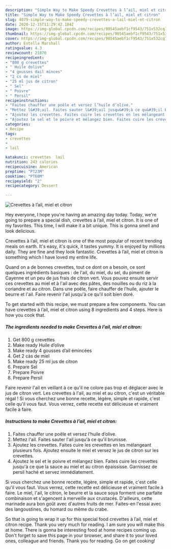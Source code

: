 ```yaml
---
description: "Simple Way to Make Speedy Crevettes à l’ail, miel et citron"
title: "Simple Way to Make Speedy Crevettes à l’ail, miel et citron"
slug: 4079-simple-way-to-make-speedy-crevettes-a-lail-miel-et-citron
date: 2020-12-15T11:29:42.184Z
image: https://img-global.cpcdn.com/recipes/90545aebf1cf9543/751x532cq70/crevettes-a-lail-miel-et-citron-photo-principale-de-la-recette.jpg
thumbnail: https://img-global.cpcdn.com/recipes/90545aebf1cf9543/751x532cq70/crevettes-a-lail-miel-et-citron-photo-principale-de-la-recette.jpg
cover: https://img-global.cpcdn.com/recipes/90545aebf1cf9543/751x532cq70/crevettes-a-lail-miel-et-citron-photo-principale-de-la-recette.jpg
author: Estella Marshall
ratingvalue: 4.3
reviewcount: 21870
recipeingredient:
- "800 g crevettes"
- " Huile dolive"
- "4 gousses dail minces"
- "2 cs de miel"
- "25 ml jus de citron"
- " Sel"
- " Poivre"
- " Persil"
recipeinstructions:
- "Faites chauffer une poêle et versez l’huile d’olive."
- "Mettez l&#39;ail. Faites sauter l&#39;ail jusqu&#39;à ce qu&#39;il brunisse."
- "Ajoutez les crevettes. Faites cuire les crevettes en les mélangeant plusieurs fois. Ajoutez ensuite le miel et versez le jus de citron sur les crevettes."
- "Ajoutez le sel et le poivre et mélangez bien. Faites cuire les crevettes jusqu&#39;à ce que la sauce au miel et au citron épaississe. Garnissez de persil haché et servez immédiatement."
categories:
- Recipe
tags:
- crevettes
- 
- lail

katakunci: crevettes  lail 
nutrition: 243 calories
recipecuisine: American
preptime: "PT23M"
cooktime: "PT60M"
recipeyield: "2"
recipecategory: Dessert

---
```



![Crevettes à l’ail, miel et citron](https://img-global.cpcdn.com/recipes/90545aebf1cf9543/751x532cq70/crevettes-a-lail-miel-et-citron-photo-principale-de-la-recette.jpg)

Hey everyone, I hope you're having an amazing day today. Today, we're going to prepare a special dish, crevettes à l’ail, miel et citron. It is one of my favorites. This time, I will make it a bit unique. This is gonna smell and look delicious.

Crevettes à l’ail, miel et citron is one of the most popular of recent trending meals on earth. It's easy, it's quick, it tastes yummy. It is enjoyed by millions daily. They are fine and they look fantastic. Crevettes à l’ail, miel et citron is something which I have loved my entire life.

Quand on a de bonnes crevettes, tout ce dont on a besoin, ce sont quelques ingrédients basiques : de l&#39;ail, du miel, du sel, du piment de Cayenne et un peu de jus frais de citron vert. Vous pouvez ensuite servir ces crevettes au miel et à l&#39;ail avec des pâtes, des nouilles ou du riz à la coriandre et au citron. Dans une poêle, faire chauffer de l&#39;huile, ajouter le beurre et l&#39;ail. Faire revenir l&#39;ail jusqu&#39;à ce qu&#39;il soit bien doré.


To get started with this recipe, we must prepare a few components. You can have crevettes à l’ail, miel et citron using 8 ingredients and 4 steps. Here is how you cook that.

<!--inarticleads1-->

##### The ingredients needed to make Crevettes à l’ail, miel et citron:

1. Get 800 g crevettes
1. Make ready  Huile d’olive
1. Make ready 4 gousses d’ail émincées
1. Get 2 càs de miel
1. Make ready 25 ml jus de citron
1. Prepare  Sel
1. Prepare  Poivre
1. Prepare  Persil


Faire revenir l&#39;ail en veillant à ce qu&#39;il ne colore pas trop et déglacer avec le jus de citron vert. Les crevettes à l&#39;ail, au miel et au citron, c&#39;est un véritable régal ! Si vous cherchez une bonne recette, légère, simple et rapide, c&#39;est celle qu&#39;il vous faut. Vous verrez, cette recette est délicieuse et vraiment facile à faire. 

<!--inarticleads2-->

##### Instructions to make Crevettes à l’ail, miel et citron:

1. Faites chauffer une poêle et versez l’huile d’olive.
1. Mettez l&#39;ail. Faites sauter l&#39;ail jusqu&#39;à ce qu&#39;il brunisse.
1. Ajoutez les crevettes. Faites cuire les crevettes en les mélangeant plusieurs fois. Ajoutez ensuite le miel et versez le jus de citron sur les crevettes.
1. Ajoutez le sel et le poivre et mélangez bien. Faites cuire les crevettes jusqu&#39;à ce que la sauce au miel et au citron épaississe. Garnissez de persil haché et servez immédiatement.


Si vous cherchez une bonne recette, légère, simple et rapide, c&#39;est celle qu&#39;il vous faut. Vous verrez, cette recette est délicieuse et vraiment facile à faire. Le miel, l&#39;ail, le citron, le beurre et la sauce soya forment une parfaite combinaison et s&#39;agencent à merveille aux crustacés. D&#39;ailleurs, cette marinade aura bon goût avec d&#39;autres fruits de mer. Faites-en l&#39;essai avec des langoustines, du homard ou même du crabe. 

So that is going to wrap it up for this special food crevettes à l’ail, miel et citron recipe. Thank you very much for reading. I am sure you will make this at home. There is gonna be interesting food at home recipes coming up. Don't forget to save this page in your browser, and share it to your loved ones, colleague and friends. Thank you for reading. Go on get cooking!

